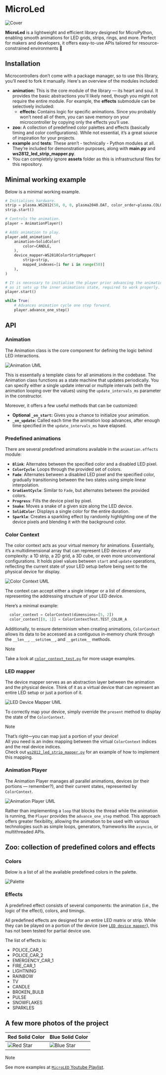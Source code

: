 # MicroLed

![Cover](assets/images/micro_led.jpeg)

**MicroLed** is a lightweight and efficient library designed for MicroPython, enabling smooth animations for LED grids, 
strips, rings, and more. Perfect for makers and developers, it offers easy-to-use APIs tailored for resource-constrained environments 🎄

## Installation

Microcontrollers don’t come with a package manager, so to use this library, you’ll need to fork it manually.
Here's an overview of the modules included:

- **animation:** This is the core module of the library — its heart and soul. It provides the basic abstractions you'll likely need,
though you might not require the entire module. For example, the **effects** submodule can be selectively included:
    - **effects:** Contains logic for specific animations. Since you probably won’t need all of them, you can save memory on your microcontroller by copying only
the effects you’ll use.
- **zoo:** A collection of predefined color palettes and effects (basically timing and color configurations).
While not essential, it’s a great source of inspiration for your projects.
- **example** and **tests**: These aren’t - technically - Python modules at all. 
They’re included for demonstration purposes, along with **main.py** and **ws2812_led_strip_mapper.py**.
- You can completely ignore **assets** folder as this is infrastructural files for this repository.

## Minimal working example

Below is a minimal working example.

```python
# Initialises hardware.
strip = plasma.WS2812(50, 0, 0, plasma2040.DAT, color_order=plasma.COLOR_ORDER_BGR)
strip.start()

# Controls the animation.
player = AnimationPlayer()

# Adds animation to play.
player.add_animation(
    animation=SolidColor(
        color=CANDLE,
    ),
    device_mapper=WS2818ColorStripMapper(
        strip=strip,
        mapped_indexes=[i for i in range(50)]
    ),
)

# It is necessary to initialise the player prior advancing the animation loop
# as it sets up the inner animations state, required to work properly.
player.start()

while True:
    # Advances animation cycle one step forward.
    player.advance_one_step()
```

## API

### Animation

The Animation class is the core component for defining the logic behind LED interactions.

![Animation UML](./assets/images/animation_uml.png)

This is essentially a template class for all animations in the codebase.
The Animation class functions as a state machine that updates periodically.
You can specify either a single update interval or multiple intervals (with the animation looping over the values)
using the `update_intervals_ms` parameter in the constructor.

Moreover, it offers a few useful methods that can be customized:
- **Optional `_on_start`:** Gives you a chance to initialize your animation.
- **`_on_update`:** Called each time the animation loop advances, after enough time specified in the `update_intervals_ms` have elapsed.

### Predefined animations

There are several predefined animations available in the `animation.effects` module:

- **`Blink`**: Alternates between the specified color and a disabled LED pixel.
- **`ColorCycle`**: Loops through the provided set of colors.
- **`Fade`**: Alternates between a disabled LED pixel and the specified color, gradually transitioning between the two states using simple linear interpolation.
- **`GradientCycle`**: Similar to `Fade`, but alternates between the provided colors.
- **`Progress`**: Fills the device pixel by pixel.
- **`Snake`**: Moves a snake of a given size along the LED device.
- **`SolidColor`**: Displays a single color for the entire duration.
- **`Sparkle`**: Creates a sparkling effect by randomly highlighting one of the device pixels and blending it with the background color.

### Color Context

The color context acts as your virtual memory for animations.
Essentially, it’s a multidimensional array that can represent LED devices of any complexity: a 1D strip, a 2D grid, a 3D cube, 
or even more unconventional configurations. It holds pixel values between `start` and `update` operations, 
reflecting the current state of your LED setup before being sent to the physical device for display.

![Color Context UML](./assets/images/color_context_uml.png)

The context can accept either a single integer or a list of dimensions, representing the addressing structure of your LED device.

Here’s a minimal example:  

```python
  color_context = ColorContext(dimensions=[5, 2])
  color_context[[0, 1]] = ColorContextTest.TEST_COLOR_A
```


Additionally, to ensure determinism when creating animations, `ColorContext` allows its data to be accessed as a contiguous 
in-memory chunk through the `__len__`, `__setitem__`, and `__getitem__` methods.  

> [!NOTE]
> Take a look at [`color_context_test.py`](./tests/color_context_test.py) for more usage examples.

### LED mapper

The device mapper serves as an abstraction layer between the animation and the physical device.
Think of it as a virtual device that can represent an entire LED setup or just a portion of it.

![LED Device Mapper UML](./assets/images/led_device_mapper_uml.png)

To correctly map your device, simply override the `present` method to display the state of the `ColorContext`.  

> [!NOTE]  
> That’s right—you can map just a portion of your device!  
> All you need is an index mapping between the virtual `ColorContext` indices and the real device indices.  
> Check out [`ws2812_led_strip_mapper.py`](./ws2812_led_strip_mapper.py) for an example of how to implement this mapping.  

### Animation Player


The Animation Player manages all parallel animations,
devices (or their portions — remember?), and their current states, represented by `ColorContext`.

![Animation Player UML](./assets/images/animation_player_uml.png)

Rather than implementing a `loop` that blocks the thread while the animation is running,
the `Player` provides the `advance_one_step` method. This approach offers greater flexibility,
allowing the animation to be used with various technologies such as simple loops, generators,
frameworks like `asyncio`, or multithreaded APIs.

## Zoo: collection of predefined colors and effects

### Colors

Below is a list of all the available predefined colors in the palette.

![Palette](assets/images/palette.png)

### Effects

A predefined effect consists of several components: the animation (i.e., the logic of the effect), colors, and timings.  

All predefined effects are designed for an entire LED matrix or strip. While they can be played on a portion
of the device (see [`LED device mapper`](./animation/led_device_mapper.py)),
this has not been tested for partial device use.

The list of effects is:

- POLICE_CAR_1
- POLICE_CAR_2
- EMERGENCY_CAR_1
- FIRE_CAR_1
- LIGHTNING
- RAINBOW
- TV
- CANDLE
- BROKEN_BULB
- PULSE
- SNOWFLAKES
- SPARKLES

## A few more photos of the project

| Red Solid Color                            | Blue Solid Color                              |
|--------------------------------------------|-----------------------------------------------|
| ![Red Star](./assets/images/red_star.jpeg) | ![Blue Star](./assets/images/blue_star.jpeg)  |

> [!NOTE]
> See more examples at [`MicroLED` Youtube Playlist](https://www.youtube.com/playlist?list=PLucKuGqiOAE_1GyYPRy1i3J4XSmMSZjE9).


